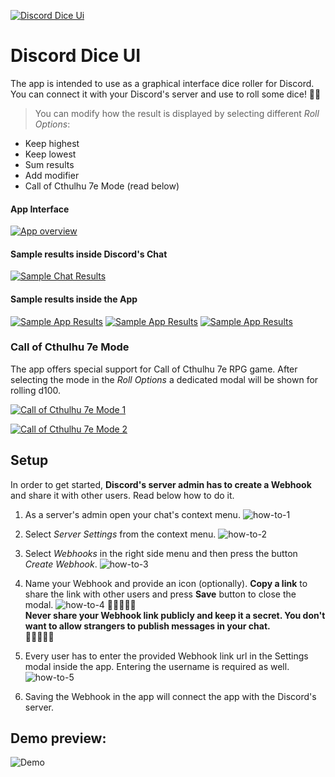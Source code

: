 <a href="http://fvcproductions.com"><img src="./public/logo192.png" title="Discord Dice Ui" alt="Discord Dice Ui"></a>

<!-- [![Discord Dice Ui](./public/logo192)](http://fvcproductions.com) -->

# Discord Dice UI

The app is intended to use as a graphical interface dice roller for Discord. You can connect it with your Discord's server and use to roll some dice! 🎲🎲

> You can modify how the result is displayed by selecting different _Roll Options_:
- Keep highest
- Keep lowest
- Sum results
- Add modifier
- Call of Cthulhu 7e Mode (read below)


#### App Interface
[![App overview](./public/app.png)]()

#### Sample results inside Discord's Chat
[![Sample Chat Results](./public/chat-sample-results.png)]()

#### Sample results inside the App
[![Sample App Results](./public/app-sample-results-1.png)]()
[![Sample App Results](./public/app-sample-results-2.png)]()
[![Sample App Results](./public/app-sample-results-3.png)]()


### Call of Cthulhu 7e Mode

The app offers special support for Call of Cthulhu 7e RPG game. After selecting the mode in the _Roll Options_ a dedicated modal will be shown for rolling d100.

[![Call of Cthulhu 7e Mode 1](./public/coc-mode-1.png)]()

[![Call of Cthulhu 7e Mode 2](./public/coc-mode-2.png)]()


## Setup

In order to get started, **Discord's server admin has to create a Webhook** and share it with other users. Read below how to do it.

1. As a server's admin open your chat's context menu.
![how-to-1](./public/how-to-0.png)

2. Select _Server Settings_ from the context menu.
![how-to-2](./public/how-to-1.png)

3. Select _Webhooks_ in the right side menu and then press the button _Create Webhook_.
![how-to-3](./public/how-to-2.png)

4. Name your Webhook and provide an icon (optionally). **Copy a link** to share the link with other users and press **Save** button to close the modal.
![how-to-4](./public/how-to-3.png)
🛑🚧🚧🚧🛑  
**Never share your Webhook link publicly and keep it a secret. You don't want to allow strangers to publish messages in your chat.**  
🛑🚧🚧🚧🛑  

5. Every user has to enter the provided Webhook link url in the Settings modal inside the app. Entering the username is required as well.
![how-to-5](./public/how-to-4.png)


6. Saving the Webhook in the app will connect the app with the Discord's server.

## Demo preview:

![Demo](./public/app-demo.gif)